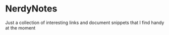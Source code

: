 # NerdyNotes
Just a collection of interesting links and document snippets that I find handy at the moment
